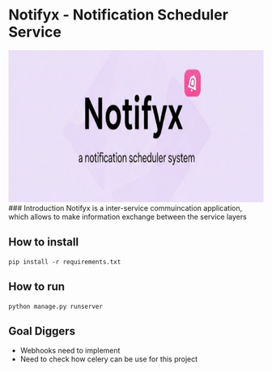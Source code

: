 # Notifyx - Notification Scheduler Service
<img src = https://raw.githubusercontent.com/Aaris-Kazi/notification-scheduler/refs/heads/main/screenshots/brand-hero.png width=1280 height=300>
### Introduction
Notifyx is a inter-service commuincation application, which allows to make information exchange between the service layers


## How to install
    pip install -r requirements.txt

## How to run

    python manage.py runserver

## Goal Diggers

- Webhooks  need to implement
- Need to check how celery can be use for this project